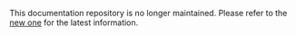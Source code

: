 This documentation repository is no longer maintained. Please refer to the [new one](https://github.com/tailflow/laravel-orion-docs-new) for the latest information.
